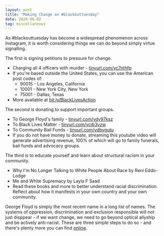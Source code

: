 ```yaml
---
layout: post
title: "Making Change on #blackouttuesday"
date: 2020-06-02
tag: miscellaneous
---
```


As #blackouttuesday has become a widespread phenomenon across Instagram, it is worth considering things we can do beyond simply virtue signalling.

The first is signing petitions to pressure for change.
- Charging all 4 officers with murder - [tinyurl.com/yc7nthfp](tinyurl.com/yc7nthfp)
- If you're based outside the United States, you can use the American post codes of:
    - 90015 - Los Angeles, California
    - 10001 - New York City, New York
    - 75001 - Dallas, Texas
- More available at [bit.ly/BlackLivesAction](bit.ly/BlackLivesAction)

The second is donating to support important groups.
- To George Floyd's family - [tinyurl.com/ydy97ksz](tinyurl.com/ydy97ksz)
- To Black Lives Matter - [tinyurl.com/ycjb3yzw](tinyurl.com/ycjb3yzw)
- To Community Bail Funds - [tinyurl.com/ydbvgutu](tinyurl.com/ydbvgutu)
- If you do not have money to donate, streaming this youtube video will generate advertising revenue, 100% of which will go to family funerals, bail funds and advocacy groups.

The third is to educate yourself and learn about structural racism in your community.
- Why I'm No Longer Talking to White People About Race by Reni Eddo-Lodge
- Me and White Supremacy by Layla F Saad
- Read these books and more to better understand racial discrimination. Reflect about how it manifests in your own country and your own community.

George Floyd is simply the most recent name in a long list of names. The systems of oppression, discrimination and exclusion responsible will not just disppear - if we want change, we need to go beyond optical allyship and be actively anti-racist. These are three simple steps to do so - and there's plenty more you can find [online](https://blacklivesmatters.carrd.co/).
